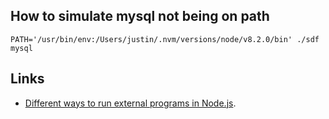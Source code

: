 
## How to simulate mysql not being on path

```
PATH='/usr/bin/env:/Users/justin/.nvm/versions/node/v8.2.0/bin' ./sdf mysql
```

## Links

* [Different ways to run external programs in Node.js](https://dzone.com/articles/understanding-execfile-spawn-exec-and-fork-in-node).
